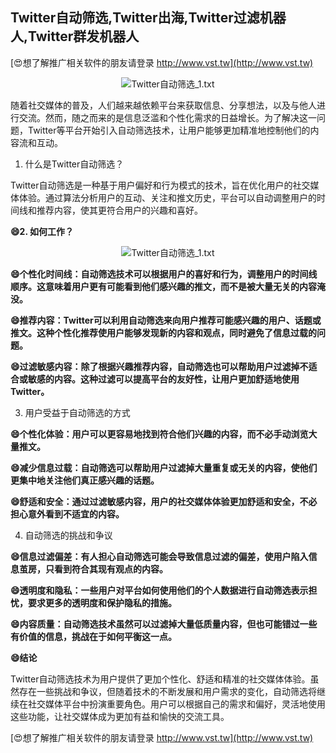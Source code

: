 ## **Twitter自动筛选,Twitter出海,Twitter过滤机器人,Twitter群发机器人**

[😍想了解推广相关软件的朋友请登录 http://www.vst.tw](http://www.vst.tw)

 <center><img src="https://vst.tw/MP4/tuiguang/png/2.png" alt="Twitter自动筛选_1.txt"></center>

随着社交媒体的普及，人们越来越依赖平台来获取信息、分享想法，以及与他人进行交流。然而，随之而来的是信息泛滥和个性化需求的日益增长。为了解决这一问题，Twitter等平台开始引入自动筛选技术，让用户能够更加精准地控制他们的内容流和互动。

1. 什么是Twitter自动筛选？

Twitter自动筛选是一种基于用户偏好和行为模式的技术，旨在优化用户的社交媒体体验。通过算法分析用户的互动、关注和推文历史，平台可以自动调整用户的时间线和推荐内容，使其更符合用户的兴趣和喜好。

**😄2. 如何工作？**

 <center><img src="https://vst.tw/MP4/tuiguang/png/7.png" alt="Twitter自动筛选_1.txt"></center>

**😄个性化时间线：自动筛选技术可以根据用户的喜好和行为，调整用户的时间线顺序。这意味着用户更有可能看到他们感兴趣的推文，而不是被大量无关的内容淹没。**

**😄推荐内容：Twitter可以利用自动筛选来向用户推荐可能感兴趣的用户、话题或推文。这种个性化推荐使用户能够发现新的内容和观点，同时避免了信息过载的问题。**

**😄过滤敏感内容：除了根据兴趣推荐内容，自动筛选也可以帮助用户过滤掉不适合或敏感的内容。这种过滤可以提高平台的友好性，让用户更加舒适地使用Twitter。**

3. 用户受益于自动筛选的方式

**😄个性化体验：用户可以更容易地找到符合他们兴趣的内容，而不必手动浏览大量推文。**

**😄减少信息过载：自动筛选可以帮助用户过滤掉大量重复或无关的内容，使他们更集中地关注他们真正感兴趣的话题。**

**😄舒适和安全：通过过滤敏感内容，用户的社交媒体体验更加舒适和安全，不必担心意外看到不适宜的内容。**

4. 自动筛选的挑战和争议

**😄信息过滤偏差：有人担心自动筛选可能会导致信息过滤的偏差，使用户陷入信息茧房，只看到符合其现有观点的内容。**

**😄透明度和隐私：一些用户对平台如何使用他们的个人数据进行自动筛选表示担忧，要求更多的透明度和保护隐私的措施。**

**😄内容质量：自动筛选技术虽然可以过滤掉大量低质量内容，但也可能错过一些有价值的信息，挑战在于如何平衡这一点。**

**😄结论**

Twitter自动筛选技术为用户提供了更加个性化、舒适和精准的社交媒体体验。虽然存在一些挑战和争议，但随着技术的不断发展和用户需求的变化，自动筛选将继续在社交媒体平台中扮演重要角色。用户可以根据自己的需求和偏好，灵活地使用这些功能，让社交媒体成为更加有益和愉快的交流工具。

[😍想了解推广相关软件的朋友请登录 http://www.vst.tw](http://www.vst.tw)



